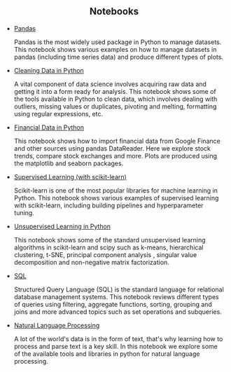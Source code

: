 <h2 align="center">Notebooks</h2>	

* [Pandas](pandas.html#bottom)
   
   Pandas is the most widely used package in Python to manage datasets. This notebook shows various examples on how to manage datasets in pandas (including time series data) and produce different types of plots. 

* [Cleaning Data in Python](cleaning_data.html#bottom)

   A vital component of data science involves acquiring raw data and getting it into a form ready for analysis. This notebook shows some of the tools available in Python to clean data, which involves dealing with outliers, missing values or duplicates, pivoting and melting, formatting using regular expressions, etc.
   
* [Financial Data in Python](financial.html#bottom)

   This notebook shows how to import financial data from Google Finance and other sources using pandas DataReader. Here we explore stock trends, compare stock exchanges and more. Plots are produced using the matplotlib and seaborn packages.
   
* [Supervised Learning (with scikit-learn)](supervised_learning.html#bottom)

   Scikit-learn is one of the most popular libraries for machine learning in Python. This notebook shows various examples of supervised learning with scikit-learn, including building pipelines and hyperparameter tuning.
   
* [Unsupervised Learning in Python](unsupervised_learning.html#bottom)

   This notebook shows some of the standard unsupervised learning algorithms in scikit-learn and scipy such as k-means, hierarchical clustering, t-SNE, principal component analysis , singular value decomposition and non-negative matrix factorization.
   
* [SQL](SQL.md)

   Structured Query Language (SQL) is the standard language for relational database management systems. This notebook reviews different types of queries using filtering, aggregate functions, sorting, grouping and joins and more advanced topics such as set operations and subqueries.
	
	
* [Natural Language Processing](NLP.md)

   A lot of the world's data is in the form of text, that's why learning how to process and parse text is a key skill. In this notebook we explore some of the available tools and libraries in python for natural language processing.
